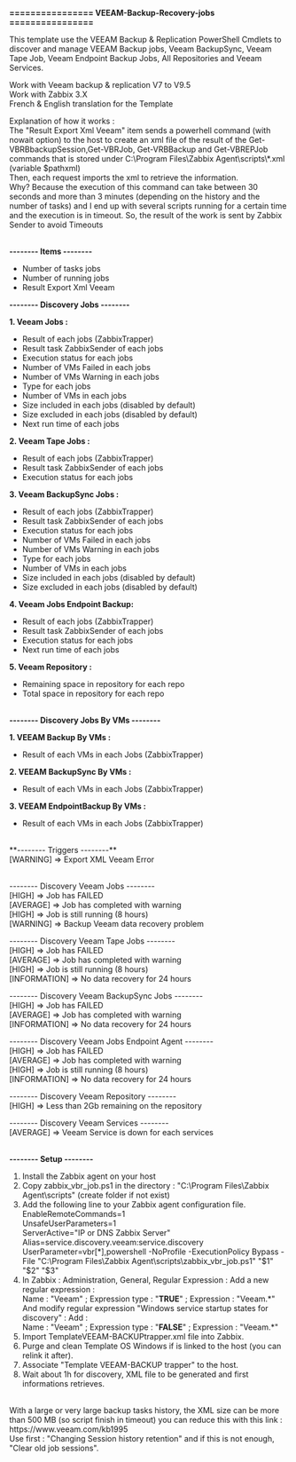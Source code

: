 **================ VEEAM-Backup-Recovery-jobs ================**

This template use the VEEAM Backup & Replication PowerShell Cmdlets to discover and manage VEEAM Backup jobs, Veeam BackupSync, Veeam Tape Job, Veeam Endpoint Backup Jobs, All Repositories and Veeam Services.

Work with Veeam backup & replication V7 to V9.5<br />
Work with Zabbix 3.X<br />
French & English translation for the Template

Explanation of how it works :<br />
The "Result Export Xml Veeam" item sends a powerhell command (with nowait option) to the host to create an xml file of the result of the Get-VBRBbackupSession,Get-VBRJob, Get-VRBBackup and Get-VBREPJob commands that is stored under C:\Program Files\Zabbix Agent\scripts\\*.xml (variable $pathxml)<br />
Then, each request imports the xml to retrieve the information.<br />
Why? Because the execution of this command can take between 30 seconds and more than 3 minutes (depending on the history and the number of tasks) and I end up with several scripts running for a certain time and the execution is in timeout.
So, the result of the work is sent by Zabbix Sender to avoid Timeouts<br /><br />

**-------- Items --------**

  - Number of tasks jobs<br />
  - Number of running jobs<br />
  - Result Export Xml Veeam<br />

**-------- Discovery Jobs --------**

**1. Veeam Jobs :** <br />
  - Result of each jobs (ZabbixTrapper)<br />
  - Result task ZabbixSender of each jobs<br />
  - Execution status for each jobs<br />
  - Number of VMs Failed in each jobs<br />
  - Number of VMs Warning in each jobs<br />
  - Type for each jobs<br />
  - Number of VMs in each jobs<br />
  - Size included in each jobs (disabled by default)<br />
  - Size excluded in each jobs (disabled by default)<br />
  - Next run time of each jobs<br />

**2. Veeam Tape Jobs :**<br />
  - Result of each jobs (ZabbixTrapper)<br />
  - Result task ZabbixSender of each jobs<br />
  - Execution status for each jobs<br />

**3. Veeam BackupSync Jobs :**<br />
  - Result of each jobs (ZabbixTrapper)<br />
  - Result task ZabbixSender of each jobs<br />
  - Execution status for each jobs<br />
  - Number of VMs Failed in each jobs<br />
  - Number of VMs Warning in each jobs<br />
  - Type for each jobs<br />
  - Number of VMs in each jobs<br />
  - Size included in each jobs (disabled by default)<br />
  - Size excluded in each jobs (disabled by default)<br />

**4. Veeam Jobs Endpoint Backup:**<br />
  - Result of each jobs (ZabbixTrapper)<br />
  - Result task ZabbixSender of each jobs<br />
  - Execution status for each jobs<br />
  - Next run time of each jobs<br />

**5. Veeam Repository :**<br />
  - Remaining space in repository for each repo<br />
  - Total space in repository for each repo<br /><br />

**-------- Discovery Jobs By VMs --------**

**1. VEEAM Backup By VMs :**
  - Result of each VMs in each Jobs (ZabbixTrapper)
  
**2. VEEAM BackupSync By VMs :**
  - Result of each VMs in each Jobs (ZabbixTrapper)
  
**3. VEEAM EndpointBackup By VMs :**<br />
  - Result of each VMs in each Jobs (ZabbixTrapper)

<br />
**-------- Triggers --------**<br />
[WARNING] => Export XML Veeam Error<br /><br />

-------- Discovery Veeam Jobs --------<br />
[HIGH] => Job has FAILED <br />
[AVERAGE] => Job has completed with warning  
[HIGH] => Job is still running (8 hours)<br />
[WARNING] => Backup Veeam data recovery problem

-------- Discovery Veeam Tape Jobs --------<br />
[HIGH] => Job has FAILED <br />
[AVERAGE] => Job has completed with warning<br />
[HIGH] => Job is still running (8 hours)<br />
[INFORMATION] => No data recovery for 24 hours<br />

-------- Discovery Veeam BackupSync Jobs --------<br />
[HIGH] => Job has FAILED <br />
[AVERAGE] => Job has completed with warning<br />
[INFORMATION] => No data recovery for 24 hours<br />

-------- Discovery Veeam Jobs Endpoint Agent --------<br />
[HIGH] => Job has FAILED <br />
[AVERAGE] => Job has completed with warning<br />
[HIGH] => Job is still running (8 hours)<br />
[INFORMATION] => No data recovery for 24 hours<br />

-------- Discovery Veeam Repository --------<br />
[HIGH] => Less than 2Gb remaining on the repository

-------- Discovery Veeam Services --------<br />
[AVERAGE] => Veeam Service is down for each services<br />
<br />

**-------- Setup --------**

1. Install the Zabbix agent on your host
2. Copy zabbix_vbr_job.ps1 in the directory : "C:\Program Files\Zabbix Agent\scripts\" (create folder if not exist)
3. Add the following line to your Zabbix agent configuration file.<br />
EnableRemoteCommands=1 <br />
UnsafeUserParameters=1 <br />
ServerActive="IP or DNS Zabbix Server"<br />
Alias=service.discovery.veeam:service.discovery<br />
UserParameter=vbr[*],powershell -NoProfile -ExecutionPolicy Bypass -File "C:\Program Files\Zabbix Agent\scripts\zabbix_vbr_job.ps1" "$1" "$2" "$3"
4. In Zabbix : Administration, General, Regular Expression : Add a new regular expression :<br /> 
Name : "Veeam"    ;     Expression type : "**TRUE**"     ;     	Expression : "Veeam.\*"<br />
And modify regular expression "Windows service startup states for discovery" : Add : <br />
Name : "Veeam" ; Expression type : "**FALSE**" ; Expression : "Veeam.\*"<br />
5. Import TemplateVEEAM-BACKUPtrapper.xml file into Zabbix. 
6. Purge and clean Template OS Windows if is linked to the host (you can relink it after).
7. Associate "Template VEEAM-BACKUP trapper" to the host.
8. Wait about 1h for discovery, XML file to be generated and first informations retrieves.
<br />
With a large or very large backup tasks history, the XML size can be more than 500 MB (so script finish in timeout) you can reduce this with this link : <br /> 
https://www.veeam.com/kb1995 <br />
Use first : "Changing Session history retention" and if this is not enough, "Clear old job sessions".
